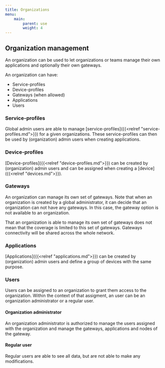 ```yaml
---
title: Organizations
menu:
    main:
        parent: use
        weight: 4
---
```


## Organization management

An organization can be used to let organizations or teams manage their
own applications and optionally their own gateways.

An organization can have:

* Service-profiles
* Device-profiles
* Gateways (when allowed)
* Applications
* Users

### Service-profiles

Global admin users are able to manage
[service-profiles]({{<relref "service-profiles.md">}}) for a given
organizations. These service-profiles can then be used by (organization)
admin users when creating applications.

### Device-profiles

[Device-profiles]({{<relref "device-profiles.md">}}) can be created by
(organization) admin users and can be assigned when creating a
[device]({{<relref "devices.md">}}).

### Gateways

An organization can manage its own set of gateways. Note that when an organization
is created by a global administrator, it can decide that an organization can not
have any gateways. In this case, the gateway option is not available to an
organization.

That an organization is able to manage its own set of gateways does not mean
that the coverage is limited to this set of gateways. Gateways connectivity
will be shared across the whole network.

### Applications

[Applications]({{<relref "applications.md">}}) can be created by (organization)
admin users and define a group of devices with the same purpose.

### Users

Users can be assigned to an organization to grant them access to the
organization. Within the context of that assigment, an user can be an
organization administrator or a regular user.

#### Organization administrator

An organization administrator is authorized to manage the users assigned
with the organization and manage the gateways, applications and nodes of the
gateway.

#### Regular user

Regular users are able to see all data, but are not able to make any
modifications.
